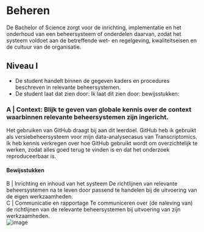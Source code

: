 # Beheren			
De Bachelor of Science zorgt voor de inrichting, implementatie en het onderhoud van een beheersysteem of onderdelen daarvan, zodat het systeem voldoet aan de betreffende wet- en regelgeving, kwaliteitseisen en de cultuur van de organisatie.			

## Niveau I		
- De student handelt binnen de gegeven kaders en procedures beschreven in relevante beheersystemen.		
- De student laat dat zien door:	Ik laat dit zien door:	bewijsstukken:

### A | Context: Blijk te geven van globale kennis over de context waarbinnen relevante beheersystemen zijn ingericht.
Het gebruiken van GitHub draagt bij aan dit leerdoel. GitHub heb ik gebruikt als versiebeheersysteem voor mijn data-analysecasus van Transcriptomics. Ik heb kennis verkregen over hoe GitHub gebruikt wordt om overzichtelijk te werken, zodat alles goed
terug te vinden is en dat het onderzoek reproduceerbaar is. 

#### Bewijsstukken



B | Inrichting en inhoud van het systeem	De richtlijnen van relevante beheersystemen na te leven door passend te handelen bij de uitvoering van de eigen werkzaamheden.		
C | Communicatie en rapportage	Te communiceren over (de naleving van) de richtlijnen van de relevante beheersystemen bij uitvoering van zijn werkzaamheden.		
![image](https://github.com/user-attachments/assets/a9786637-d648-494c-a18f-59d303a84f37)
